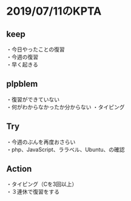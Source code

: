  # 2019/07/11のKPTA
 
 
 ## keep  
 ・今日やったことの復習  
 ・今週の復習  
 ・早く起きる  
 
 ## plpblem  
 ・復習ができていない  
 ・何がわからなかったか分からない
 ・タイピング  
 
 ## Try  
 ・今週のぶんを再度おさらい  
 ・php、JavaScript、ララベル、Ubuntu、の確認  
 
 ## Action      
 ・タイピング（Cを3回以上）    
 ・３連休で復習をする      
